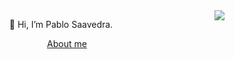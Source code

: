 <img align="right" src="https://user-images.githubusercontent.com/52180403/227694614-2d35fd52-68ce-4a1d-afba-33ad70e7cd8a.gif"/>

<p align="center">👋 Hi, I’m Pablo Saavedra.</p>

<p align="center"><a href="https://pablos123.github.io/items/aboutme.html">About me</a></p>
